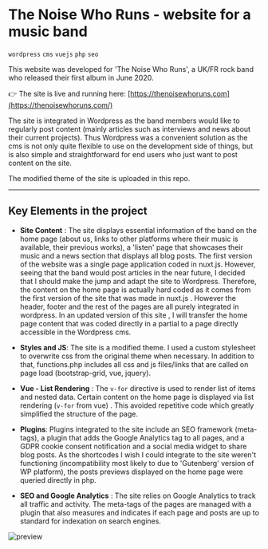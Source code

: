 # The Noise Who Runs - website for a music band

`wordpress` `cms` `vuejs` `php` `seo`

This website was developed for 'The Noise Who Runs', a UK/FR rock band who released their first album in June 2020.

👉 The site is live and running here: [https://thenoisewhoruns.com](https://thenoisewhoruns.com/)

The site is integrated in Wordpress as the band members would like to regularly post content (mainly articles such as interviews and news about their current projects). Thus Wordpress was a convenient solution as the cms is not only quite flexible to use on the development side of things, but is also simple and straightforward for end users who just want to post content on the site.

The modified theme of the site is uploaded in this repo.


------

## Key Elements in the project

* **Site Content** : The site displays essential information of the band on the home page (about us, links to other platforms where their music is available, their previous works), a 'listen' page that showcases their music and a news section that displays all blog posts. The first version of the website was a single page application coded in nuxt.js. However, seeing that the band would post articles in the near future, I decided that I should make the jump and adapt the site to Wordpress. Therefore, the content on the home page is actually hard coded as it comes from the first version of the site that was made in nuxt.js . However the header, footer and the rest of the pages are all purely integrated in wordpress. In an updated version of this site , I will transfer the home page content that was coded directly in a partial to a page directly accessible in the Wordpress cms.

* **Styles and JS**: The site is a modified theme. I used a custom stylesheet to overwrite css from the original theme when necessary. In addition to that, functions.php includes all css and js files/links that are called on page load (bootstrap-grid, vue, jquery).

* **Vue - List Rendering** : The `v-for` directive is used to render list of items and nested data. Certain content on the home page is displayed via list rendering (`v-for` from vue) .  This avoided repetitive code which greatly simplified the structure of the page.

* **Plugins**: Plugins integrated to the site include an SEO framework (meta-tags), a plugin that adds the Google Analytics tag to all pages, and a GDPR cookie consent notification and a social media widget to share blog posts. As the shortcodes I wish I could integrate to the site weren't functioning (incompatibility most likely to due to 'Gutenberg' version of WP platform), the posts previews displayed on the home page were queried directly in php.

* **SEO and Google Analytics** : The site relies on Google Analytics to track all traffic and activity. The meta-tags of the pages are managed with a plugin that also measures and indicates if each page and posts are up to standard for indexation on search engines.

![preview](https://github.com/clairejacquet/thenoisewhoruns-wordpress/blob/master/preview.png?raw=true)
